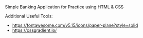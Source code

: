 Simple Banking Application for Practice using HTML & CSS

Additional Useful Tools:

- https://fontawesome.com/v5.15/icons/paper-plane?style=solid
- https://cssgradient.io/
